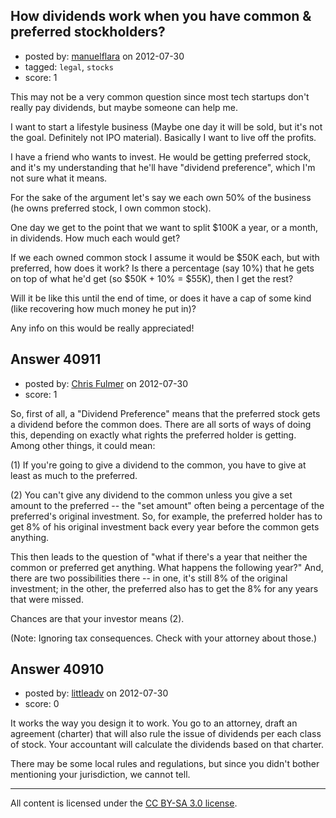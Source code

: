 ## How dividends work when you have common & preferred stockholders?

- posted by: [manuelflara](https://stackexchange.com/users/-1/18991-manuelflara) on 2012-07-30
- tagged: `legal`, `stocks`
- score: 1

This may not be a very common question since most tech startups don't really pay dividends, but maybe someone can help me.

I want to start a lifestyle business (Maybe one day it will be sold, but it's not the goal. Definitely not IPO material). Basically I want to live off the profits.

I have a friend who wants to invest. He would be getting preferred stock, and it's my understanding that he'll have "dividend preference", which I'm not sure what it means.

For the sake of the argument let's say we each own 50% of the business (he owns preferred stock, I own common stock).

One day we get to the point that we want to split $100K a year, or a month, in dividends. How much each would get?

If we each owned common stock I assume it would be $50K each, but with preferred, how does it work? Is there a percentage (say 10%) that he gets on top of what he'd get (so $50K + 10% = $55K), then I get the rest? 

Will it be like this until the end of time, or does it have a cap of some kind (like recovering how much money he put in)?

Any info on this would be really appreciated!


## Answer 40911

- posted by: [Chris Fulmer](https://stackexchange.com/users/-1/17026-chris-fulmer) on 2012-07-30
- score: 1

So, first of all, a "Dividend Preference" means that the preferred stock gets a dividend before the common does.  There are all sorts of ways of doing this, depending on exactly what rights the preferred holder is getting.  Among other things, it could mean:

(1)  If you're going to give a dividend to the common, you have to give at least as much to the preferred.

(2)  You can't give any dividend to the common unless you give a set amount to the preferred -- the "set amount" often being a percentage of the preferred's original investment.  So, for example, the preferred holder has to get 8% of his original investment back every year before the common gets anything.   

This then leads to the question of "what if there's a year that neither the common or preferred get anything.  What happens the following year?"  And, there are two possibilities there -- in one, it's still 8% of the original investment; in the other, the preferred also has to get the 8% for any years that were missed.

Chances are that your investor means (2).

(Note: Ignoring tax consequences.  Check with your attorney about those.)


## Answer 40910

- posted by: [littleadv](https://stackexchange.com/users/-1/13808-littleadv) on 2012-07-30
- score: 0

It works the way you design it to work. You go to an attorney, draft an agreement (charter) that will also rule the issue of dividends per each class of stock. Your accountant will calculate the dividends based on that charter.

There may be some local rules and regulations, but since you didn't bother mentioning your jurisdiction, we cannot tell.



---

All content is licensed under the [CC BY-SA 3.0 license](https://creativecommons.org/licenses/by-sa/3.0/).
